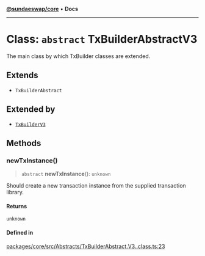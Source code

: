 [**@sundaeswap/core**](../../README.md) • **Docs**

***

# Class: `abstract` TxBuilderAbstractV3

The main class by which TxBuilder classes are extended.

## Extends

- `TxBuilderAbstract`

## Extended by

- [`TxBuilderV3`](TxBuilderV3.md)

## Methods

### newTxInstance()

> `abstract` **newTxInstance**(): `unknown`

Should create a new transaction instance from the supplied transaction library.

#### Returns

`unknown`

#### Defined in

[packages/core/src/Abstracts/TxBuilderAbstract.V3..class.ts:23](https://github.com/SundaeSwap-finance/sundae-sdk/blob/main/packages/core/src/Abstracts/TxBuilderAbstract.V3..class.ts#L23)
